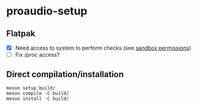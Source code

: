 # proaudio-setup

## Flatpak

- [x] Need access to system to perform checks (see [sandbox permissions](https://docs.flatpak.org/en/latest/sandbox-permissions.html))
- [ ] Fix /proc access?

## Direct compilation/installation

```
meson setup build/
meson compile -C build/
meson install -C build/
```

